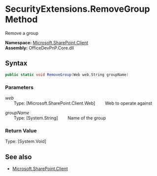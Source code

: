 # SecurityExtensions.RemoveGroup Method  
Remove a group  

**Namespace:** [Microsoft.SharePoint.Client](Microsoft.SharePoint.Client.md)  
**Assembly:** OfficeDevPnP.Core.dll  
## Syntax
```C#
public static void RemoveGroup(Web web,String groupName)
```
### Parameters
*web*  
&emsp;&emsp;Type: [Microsoft.SharePoint.Client.Web] 
&emsp;&emsp;Web to operate against  
  
*groupName*  
&emsp;&emsp;Type: [System.String] 
&emsp;&emsp;Name of the group  
  
### Return Value
Type: [System.Void]  

## See also
- [Microsoft.SharePoint.Client](Microsoft.SharePoint.Client.md)
